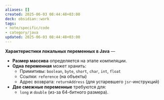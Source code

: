 ```yaml
---
aliases: []
created: 2025-06-03 08:44:48+03:00
deck: obsidian::work
tags:
- note/specific/code
- category/java
updated: 2025-06-03 08:44:48+03:00
---
```


**Характеристики локальных переменных в Java**
—
- **Размер массива** определяется на этапе компиляции.
- **Одна переменная** может хранить:
    - Примитивы: `boolean`, `byte`, `short`, `char`, `int`, `float`
    - Ссылки: `reference` (на объекты)
    - Адрес возврата: `returnAddress` (для устаревшего `jsr`-инструкций)
- **Две смежные переменные** требуются для:
    - `long` и `double` (из-за 64-битного размера).